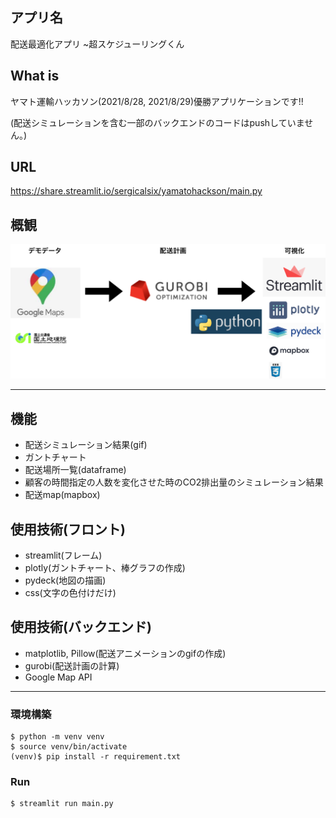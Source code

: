 ## アプリ名
配送最適化アプリ ~超スケジューリングくん

## What is
ヤマト運輸ハッカソン(2021/8/28, 2021/8/29)優勝アプリケーションです!!

(配送シミュレーションを含む一部のバックエンドのコードはpushしていません。)

## URL

https://share.streamlit.io/sergicalsix/yamatohackson/main.py

## 概観
![](overview.png)


---
## 機能
- 配送シミュレーション結果(gif)
- ガントチャート
- 配送場所一覧(dataframe)
- 顧客の時間指定の人数を変化させた時のCO2排出量のシミュレーション結果
- 配送map(mapbox)

## 使用技術(フロント)
- streamlit(フレーム)
- plotly(ガントチャート、棒グラフの作成)
- pydeck(地図の描画)
- css(文字の色付けだけ)

## 使用技術(バックエンド)
- matplotlib, Pillow(配送アニメーションのgifの作成)
- gurobi(配送計画の計算)
- Google Map API

---
### 環境構築
```
$ python -m venv venv
$ source venv/bin/activate
(venv)$ pip install -r requirement.txt
```

### Run
```
$ streamlit run main.py
```
